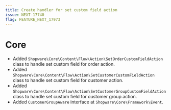 ```yaml
---
title: Create handler for set custom field action
issue: NEXT-17740
flag: FEATURE_NEXT_17973
---
```

# Core
* Added `Shopware\Core\Content\Flow\Action\SetOrderCustomFieldAction` class to handle set custom field for order action.
* Added `Shopware\Core\Content\Flow\Action\SetCustomerCustomFieldAction` class to handle set custom field for customer action.
* Added `Shopware\Core\Content\Flow\Action\SetCustomerGroupCustomFieldAction` class to handle set custom field for customer group action.
* Added `CustomerGroupAware` interface at `Shopware\Core\Framework\Event`.
